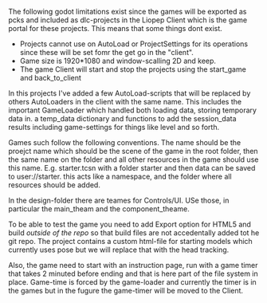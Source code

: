 
The following godot limitations exist since the games will be exported as pcks and included as dlc-projects in the Liopep Client which is the game portal for these projects. This means that some things dont exist. 



* Projects cannot use on AutoLoad or ProjectSettings for its operations since these will be set fomr the get go in the "client". 
* Game size is 1920*1080 and window-scalling 2D and keep. 
* The game Client will start and stop the projects using the start_game and back_to_client

In this projects I've added a few AutoLoad-scripts that will be replaced by others AutoLoaders in the client with the same name. This includes the important GameLoader which handled both loading data, storing temporary data in. a temp_data dictionary and functions to add the session_data results including game-settings for things like level and so forth. 

Games such follow the following conventions. The name should be the proejct name which should be the scene of the game in the root folder, then the same name on the folder and all other resources in the game should use this name. E.g. starter.tcsn with a folder starter and then data can be saved to user://starter. this acts like a namespace, and the folder where all resources should be added. 

In the design-folder there are teames for Controls/UI. USe those, in particular the main_theam and the component_theame. 

To be able to test the game you need to add Export option for HTML5 and build *outside of the repo* so that build files are not accedentally added tot he git repo. The project contains a custom html-file for starting models which currently uses pose but we will replace that with the head tracking. 

Also, the game need to start with an instruction page, run with a game timer that takes 2 minuted before ending and that is here part of the file system in place. Game-time is forced by the game-loader and currently the timer is in the games but in the fugure the game-timer will be moved to the Client.  

